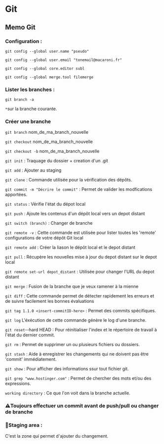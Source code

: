 # Git

## Memo Git

### Configuration :  

```git config --global user.name "pseudo"```

```git config --global user.email "tonemail@macaroni.fr"```

```git config --global core.editor subl```

```git config --global merge.tool filemerge```

### Lister les branches :

```git branch -a```

```*```sur la branche courante.

### Créer une branche

```git branch``` nom_de_ma_branch_nouvelle

```git checkout``` nom_de_ma_branch_nouvelle

```git checkout -b``` nom_de_ma_branch_nouvelle


```git init``` : Traquage du dossier + creation d'un .git

```git add``` : Ajouter au staging

```git clone``` : Commande utilisée pour la vérification des dépôts.

```git commit -m "Décrire le commit"``` : Permet de valider les modfications apportées.

```git status``` :  Vérifie l'état du dépot local

```git push``` : Ajoute les contenus d'un dépôt local vers un depot distant

```git switch (branch)``` : Changer de branche

```git remote -v``` : Cette commande est utilisée pour lister toutes les 'remote' configurations de votre dépôt Git local

```git remote add``` : Créer la liason le dépôt local et le depot distant

```git pull``` : Récupère les nouvelles mise à jour du depot distant sur le depot local


```git remote set-url depot_distant``` : Utilisée pour changer l'URL du depot distant

```git merge``` : Fusion de la branche que je veux ramener à la mienne

```git diff``` : Cette commande permet de détecter rapidement les erreurs et de suivre facilement les bonnes évaluations

```git tag 1.1.0 <insert-commitID-here>``` : Permet des commits spécifiques.

```git log``` L'éxécution de cette commande génère le log d'une branche.

```git reset```--hard HEAD : Pour réinitialiser l'index et le répertoire de travail à l'état du dernier commit.

```git rm``` : Permet de supprimer un ou plusieurs fichiers ou dossiers.

```git stash``` : Aide à enregistrer les changements qui ne doivent pas être 'commit' immédiatement.

```git show``` : Pour afficher des informations ssur tout fichier git.

```git grep "www.hostinger.com"``` : Permet de chercher des mots et/ou des expressions.

```working directory``` : Ce que l'on voit dans la branche actuelle.

### ⚠️Toujours effectuer un commit avant de push/pull ou changer de branche


### 🚨Staging area : 
C'est la zone qui permet d'ajouter du changement.
